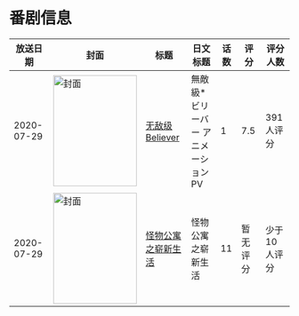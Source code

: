 # 番剧信息

|放送日期|封面|标题|日文标题|话数|评分|评分人数|
|---|---|---|---|---|---|---|
|2020-07-29|<img src="https://lain.bgm.tv/pic/cover/c/b8/b5/311809_2j231.jpg" alt="封面" style="width:150px;height:200px;object-fit:cover;">|[无敌级Believer](https://bangumi.tv/subject/311809)|無敵級*ビリーバー アニメーションPV|1|7.5|391人评分|
|2020-07-29|<img src="https://lain.bgm.tv/pic/cover/c/7f/2e/311844_B55Jc.jpg" alt="封面" style="width:150px;height:200px;object-fit:cover;">|[怪物公寓之崭新生活](https://bangumi.tv/subject/311844)|怪物公寓之崭新生活|11|暂无评分|少于10人评分|
